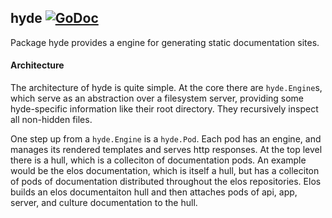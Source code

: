 hyde [![GoDoc](https://godoc.org/github.com/elos/hyde?status.svg)](https://godoc.org/github.com/elos/hyde)
----

Package hyde provides a engine for generating static documentation sites.

#### Architecture
The architecture of hyde is quite simple. At the core there are `hyde.Engine`s, which
serve as an abstraction over a filesystem server, providing some hyde-specific
information like their root directory. They recursively inspect all non-hidden
files.

One step up from a `hyde.Engine` is a `hyde.Pod`. Each pod has an engine, and manages its rendered
templates and serves http responses. At the top level there is a hull, which is a colleciton
of documentation pods. An example would be the elos documentation, which is itself a hull, but
has a colleciton of pods of documentation distributed throughout the elos repositories. Elos builds
an elos documentaiton hull and then attaches pods of api, app, server, and culture documentation
to the hull.
